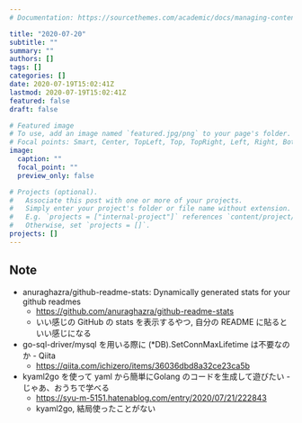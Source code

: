 ```yaml
---
# Documentation: https://sourcethemes.com/academic/docs/managing-content/

title: "2020-07-20"
subtitle: ""
summary: ""
authors: []
tags: []
categories: []
date: 2020-07-19T15:02:41Z
lastmod: 2020-07-19T15:02:41Z
featured: false
draft: false

# Featured image
# To use, add an image named `featured.jpg/png` to your page's folder.
# Focal points: Smart, Center, TopLeft, Top, TopRight, Left, Right, BottomLeft, Bottom, BottomRight.
image:
  caption: ""
  focal_point: ""
  preview_only: false

# Projects (optional).
#   Associate this post with one or more of your projects.
#   Simply enter your project's folder or file name without extension.
#   E.g. `projects = ["internal-project"]` references `content/project/deep-learning/index.md`.
#   Otherwise, set `projects = []`.
projects: []
---
```


## Note

* anuraghazra/github-readme-stats: Dynamically generated stats for your github readmes
  * https://github.com/anuraghazra/github-readme-stats
  * いい感じの GitHub の stats を表示するやつ, 自分の README に貼るといい感じになる
* go-sql-driver/mysql を用いる際に (*DB).SetConnMaxLifetime は不要なのか - Qiita
  * https://qiita.com/ichizero/items/36036dbd8a32ce23ca5b
* kyaml2go を使って yaml から簡単にGolang のコードを生成して遊びたい - じゃあ、おうちで学べる
  * https://syu-m-5151.hatenablog.com/entry/2020/07/21/222843
  * kyaml2go, 結局使ったことがない
